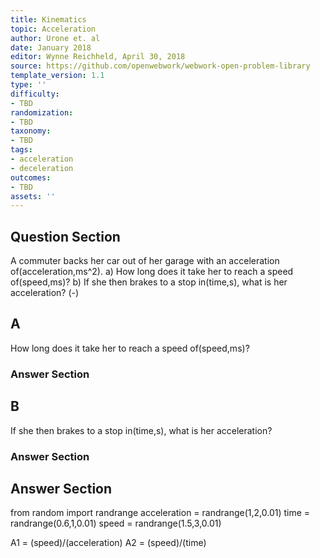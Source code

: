 ```yaml
---
title: Kinematics
topic: Acceleration
author: Urone et. al
date: January 2018
editor: Wynne Reichheld, April 30, 2018
source: https://github.com/openwebwork/webwork-open-problem-library
template_version: 1.1
type: ''
difficulty:
- TBD
randomization:
- TBD
taxonomy:
- TBD
tags:
- acceleration
- deceleration
outcomes:
- TBD
assets: ''
---
```


## Question Section 

A commuter backs her car out of her garage with an acceleration of(acceleration,ms^2).
a) How long does it take her to reach a speed of(speed,ms)? 
b) If she then brakes to a stop in(time,s), what is her acceleration?
(-)

## A
How long does it take her to reach a speed of(speed,ms)? 
### Answer Section
## B
If she then brakes to a stop in(time,s), what is her acceleration?
### Answer Section


## Answer Section

from random import randrange
acceleration = randrange(1,2,0.01)
time = randrange(0.6,1,0.01)
speed = randrange(1.5,3,0.01)


A1 = (speed)/(acceleration)
A2 = (speed)/(time)